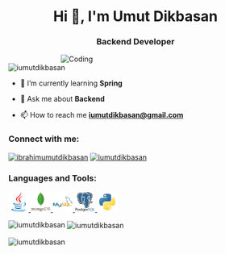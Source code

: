 <h1 align="center">Hi 👋, I'm Umut Dikbasan</h1>
<h3 align="center">Backend Developer</h3>
<img align="right" alt="Coding" width="400" src="https://camo.githubusercontent.com/5ddf73ad3a205111cf8c686f687fc216c2946a75005718c8da5b837ad9de78c9/68747470733a2f2f7468756d62732e6766796361742e636f6d2f4576696c4e657874446576696c666973682d736d616c6c2e676966">

<p align="left"> <img src="https://komarev.com/ghpvc/?username=iumutdikbasan&label=Profile%20views&color=0e75b6&style=flat" alt="iumutdikbasan" /> </p>

- 🌱 I’m currently learning **Spring**

- 💬 Ask me about **Backend**

- 📫 How to reach me **iumutdikbasan@gmail.com**

<h3 align="left">Connect with me:</h3>
<p align="left">
<a href="https://linkedin.com/in/ibrahimumutdikbasan" target="blank"><img align="center" src="https://raw.githubusercontent.com/rahuldkjain/github-profile-readme-generator/master/src/images/icons/Social/linked-in-alt.svg" alt="ibrahimumutdikbasan" height="30" width="40" /></a>
<a href="https://www.hackerrank.com/iumutdikbasan" target="blank"><img align="center" src="https://raw.githubusercontent.com/rahuldkjain/github-profile-readme-generator/master/src/images/icons/Social/hackerrank.svg" alt="iumutdikbasan" height="30" width="40" /></a>
</p>

<h3 align="left">Languages and Tools:</h3>
<p align="left"> <a href="https://www.java.com" target="_blank" rel="noreferrer"> <img src="https://raw.githubusercontent.com/devicons/devicon/master/icons/java/java-original.svg" alt="java" width="40" height="40"/> </a> <a href="https://www.mongodb.com/" target="_blank" rel="noreferrer"> <img src="https://raw.githubusercontent.com/devicons/devicon/master/icons/mongodb/mongodb-original-wordmark.svg" alt="mongodb" width="40" height="40"/> </a> <a href="https://www.mysql.com/" target="_blank" rel="noreferrer"> <img src="https://raw.githubusercontent.com/devicons/devicon/master/icons/mysql/mysql-original-wordmark.svg" alt="mysql" width="40" height="40"/> </a> <a href="https://www.postgresql.org" target="_blank" rel="noreferrer"> <img src="https://raw.githubusercontent.com/devicons/devicon/master/icons/postgresql/postgresql-original-wordmark.svg" alt="postgresql" width="40" height="40"/> </a> <a href="https://www.python.org" target="_blank" rel="noreferrer"> <img src="https://raw.githubusercontent.com/devicons/devicon/master/icons/python/python-original.svg" alt="python" width="40" height="40"/> </a> </p>

<p><img align="left" src="https://github-readme-stats.vercel.app/api/top-langs?username=iumutdikbasan&show_icons=true&locale=en&layout=compact" alt="iumutdikbasan" /></p>

<p>&nbsp;<img align="center" src="https://github-readme-stats.vercel.app/api?username=iumutdikbasan&show_icons=true&locale=en" alt="iumutdikbasan" /></p>

<p><img align="center" src="https://github-readme-streak-stats.herokuapp.com/?user=iumutdikbasan&" alt="iumutdikbasan" /></p>
